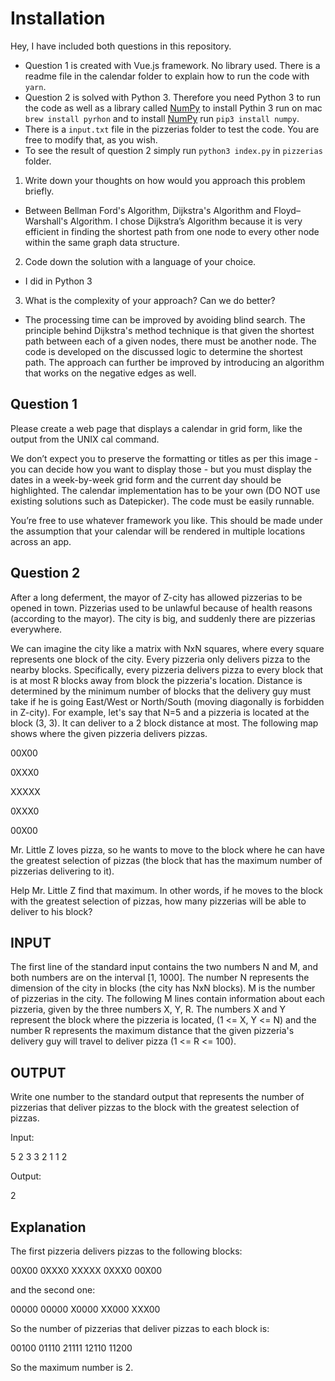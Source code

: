 # Installation

Hey, I have included both questions in this repository.

-   Question 1 is created with Vue.js framework. No library used. There is a readme file in the calendar folder to explain how to run the code with `yarn`.
-   Question 2 is solved with Python 3. Therefore you need Python 3 to run the code as well as a library called [NumPy](https://numpy.org/) to install Pythin 3 run on mac `brew install pyrhon` and to install [NumPy](https://numpy.org/) run `pip3 install numpy`.
-   There is a `input.txt` file in the pizzerias folder to test the code. You are free to modify that, as you wish.
-   To see the result of question 2 simply run `python3 index.py` in `pizzerias` folder.

1. Write down your thoughts on how would you approach this problem briefly.

-   Between Bellman Ford's Algorithm, Dijkstra's Algorithm and Floyd–Warshall's Algorithm. I chose Dijkstra’s Algorithm because it is very efficient in finding the shortest path from one node to every other node within the same graph data structure.

2. Code down the solution with a language of your choice.

-   I did in Python 3

3. What is the complexity of your approach? Can we do better?

-   The processing time can be improved by avoiding blind search. The principle behind Dijkstra's method technique is that given the shortest path between each of a given nodes, there must be another node. The code is developed on the discussed logic to determine the shortest path. The approach can further be improved by introducing an algorithm that works on the negative edges as well.

## Question 1

Please create a web page that displays a calendar in grid form, like the output from the UNIX cal command.

We don’t expect you to preserve the formatting or titles as per this image - you can decide how you want to display those - but you must display the dates in a week-by-week grid form and the current day should be highlighted. The calendar implementation has to be your own (DO NOT use existing solutions such as Datepicker). The code must be easily runnable.

You’re free to use whatever framework you like. This should be made under the assumption that your calendar will be rendered in multiple locations across an app.

## Question 2

After a long deferment, the mayor of Z-city has allowed pizzerias to be opened in town. Pizzerias used to be unlawful because of health reasons (according to the mayor). The city is big, and suddenly there are pizzerias everywhere.

We can imagine the city like a matrix with NxN squares, where every square represents one block of the city. Every pizzeria only delivers pizza to the nearby blocks. Specifically, every pizzeria delivers pizza to every block that is at most R blocks away from block the pizzeria's location. Distance is determined by the minimum number of blocks that the delivery guy must take if he is going East/West or North/South (moving diagonally is forbidden in Z-city). For example, let's say that N=5 and a pizzeria is located at the block (3, 3). It can deliver to a 2 block distance at most. The following map shows where the given pizzeria delivers pizzas.

00X00

0XXX0

XXXXX

0XXX0

00X00

Mr. Little Z loves pizza, so he wants to move to the block where he can have the greatest selection of pizzas (the block that has the maximum number of pizzerias delivering to it).

Help Mr. Little Z find that maximum. In other words, if he moves to the block with the greatest selection of pizzas, how many pizzerias will be able to deliver to his block?

## INPUT

The first line of the standard input contains the two numbers N and M, and both numbers are on the interval [1, 1000]. The number N represents the dimension of the city in blocks (the city has NxN blocks). M is the number of pizzerias in the city. The following M lines contain information about each pizzeria, given by the three numbers X, Y, R. The numbers X and Y represent the block where the pizzeria is located, (1 <= X, Y <= N) and the number R represents the maximum distance that the given pizzeria's delivery guy will travel to deliver pizza (1 <= R <= 100).

## OUTPUT

Write one number to the standard output that represents the number of pizzerias that deliver pizzas to the block with the greatest selection of pizzas.

Input:

5 2
3 3 2
1 1 2

Output:

2

## Explanation

The first pizzeria delivers pizzas to the following blocks:

00X00
0XXX0
XXXXX
0XXX0
00X00

and the second one:

00000
00000
X0000
XX000
XXX00

So the number of pizzerias that deliver pizzas to each block is:

00100
01110
21111
12110
11200

So the maximum number is 2.
